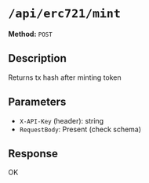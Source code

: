 # `/api/erc721/mint`

**Method:** `POST`  

## Description
Returns tx hash after minting token



## Parameters
- `X-API-Key` (header): string
- `RequestBody`: Present (check schema)

## Response
OK
